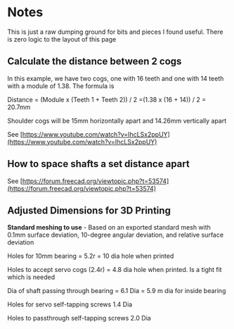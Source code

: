 # Notes
This is just a raw dumping ground for bits and pieces I found useful. There is zero logic to the layout of this page
## Calculate the distance between 2 cogs
In this example, we have two cogs, one with 16 teeth and one with 14 teeth with a module of 1.38. The formula is

Distance = (Module x (Teeth 1 + Teeth 2)) / 2
=(1.38 x (16 + 14)) / 2
= 20.7mm

Shoulder cogs will be 15mm horizontally apart and 14.26mm vertically apart

See [https://www.youtube.com/watch?v=IhcLSx2ppUY](https://www.youtube.com/watch?v=IhcLSx2ppUY)

## How to space shafts a set distance apart
See [https://forum.freecad.org/viewtopic.php?t=53574](https://forum.freecad.org/viewtopic.php?t=53574)

## Adjusted Dimensions for 3D Printing
**Standard meshing to use** - Based on an exported standard mesh with 0.1mm surface deviation, 10-degree angular deviation, and relative surface deviation

Holes for 10mm bearing = 5.2r = 10 dia hole when printed

Holes to accept servo cogs (2.4r) = 4.8 dia hole when printed. Is a tight fit which is needed

Dia of shaft passing through bearing = 6.1 Dia = 5.9 m dia for inside bearing

Holes for servo self-tapping screws 1.4 Dia

Holes to passthrough self-tapping screws 2.0 Dia
